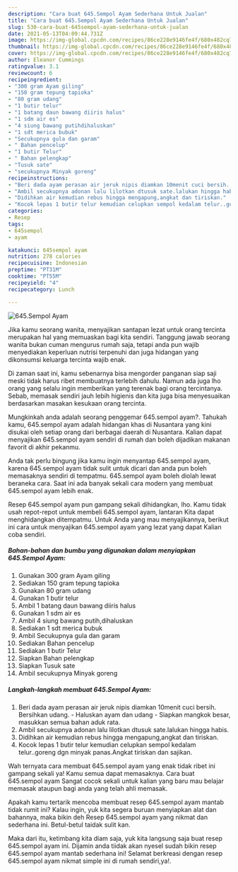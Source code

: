 ```yaml
---
description: "Cara buat 645.Sempol Ayam Sederhana Untuk Jualan"
title: "Cara buat 645.Sempol Ayam Sederhana Untuk Jualan"
slug: 530-cara-buat-645sempol-ayam-sederhana-untuk-jualan
date: 2021-05-13T04:09:44.731Z
image: https://img-global.cpcdn.com/recipes/86ce228e9146fe4f/680x482cq70/645sempol-ayam-foto-resep-utama.jpg
thumbnail: https://img-global.cpcdn.com/recipes/86ce228e9146fe4f/680x482cq70/645sempol-ayam-foto-resep-utama.jpg
cover: https://img-global.cpcdn.com/recipes/86ce228e9146fe4f/680x482cq70/645sempol-ayam-foto-resep-utama.jpg
author: Eleanor Cummings
ratingvalue: 3.1
reviewcount: 6
recipeingredient:
- "300 gram Ayam giling"
- "150 gram tepung tapioka"
- "80 gram udang"
- "1 butir telur"
- "1 batang daun bawang diiris halus"
- "1 sdm air es"
- "4 siung bawang putihdihaluskan"
- "1 sdt merica bubuk"
- "Secukupnya gula dan garam"
- " Bahan pencelup"
- "1 butir Telur"
- " Bahan pelengkap"
- "Tusuk sate"
- "secukupnya Minyak goreng"
recipeinstructions:
- "Beri dada ayam perasan air jeruk nipis diamkan 10menit cuci bersih. Bersihkan udang. Haluskan ayam dan udang  Siapkan mangkok besar, masukkan semua bahan aduk rata."
- "Ambil secukupnya adonan lalu lilotkan dtusuk sate.lalukan hingga habis."
- "Didihkan air kemudian rebus hingga mengapung,angkat dan tiriskan."
- "Kocok lepas 1 butir telur kemudian celupkan sempol kedalam telur..goreng dgn minyak panas.Angkat tiriskan dan sajikan."
categories:
- Resep
tags:
- 645sempol
- ayam

katakunci: 645sempol ayam 
nutrition: 278 calories
recipecuisine: Indonesian
preptime: "PT31M"
cooktime: "PT55M"
recipeyield: "4"
recipecategory: Lunch

---
```



![645.Sempol Ayam](https://img-global.cpcdn.com/recipes/86ce228e9146fe4f/680x482cq70/645sempol-ayam-foto-resep-utama.jpg)

Jika kamu seorang wanita, menyajikan santapan lezat untuk orang tercinta merupakan hal yang memuaskan bagi kita sendiri. Tanggung jawab seorang  wanita bukan cuman mengurus rumah saja, tetapi anda pun wajib menyediakan keperluan nutrisi terpenuhi dan juga hidangan yang dikonsumsi keluarga tercinta wajib enak.

Di zaman  saat ini, kamu sebenarnya bisa mengorder panganan siap saji meski tidak harus ribet membuatnya terlebih dahulu. Namun ada juga lho orang yang selalu ingin memberikan yang terenak bagi orang tercintanya. Sebab, memasak sendiri jauh lebih higienis dan kita juga bisa menyesuaikan berdasarkan masakan kesukaan orang tercinta. 



Mungkinkah anda adalah seorang penggemar 645.sempol ayam?. Tahukah kamu, 645.sempol ayam adalah hidangan khas di Nusantara yang kini disukai oleh setiap orang dari berbagai daerah di Nusantara. Kalian dapat menyajikan 645.sempol ayam sendiri di rumah dan boleh dijadikan makanan favorit di akhir pekanmu.

Anda tak perlu bingung jika kamu ingin menyantap 645.sempol ayam, karena 645.sempol ayam tidak sulit untuk dicari dan anda pun boleh memasaknya sendiri di tempatmu. 645.sempol ayam boleh diolah lewat beraneka cara. Saat ini ada banyak sekali cara modern yang membuat 645.sempol ayam lebih enak.

Resep 645.sempol ayam pun gampang sekali dihidangkan, lho. Kamu tidak usah repot-repot untuk membeli 645.sempol ayam, lantaran Kita dapat menghidangkan ditempatmu. Untuk Anda yang mau menyajikannya, berikut ini cara untuk menyajikan 645.sempol ayam yang lezat yang dapat Kalian coba sendiri.

<!--inarticleads1-->

##### Bahan-bahan dan bumbu yang digunakan dalam menyiapkan 645.Sempol Ayam:

1. Gunakan 300 gram Ayam giling
1. Sediakan 150 gram tepung tapioka
1. Gunakan 80 gram udang
1. Gunakan 1 butir telur
1. Ambil 1 batang daun bawang diiris halus
1. Gunakan 1 sdm air es
1. Ambil 4 siung bawang putih,dihaluskan
1. Sediakan 1 sdt merica bubuk
1. Ambil Secukupnya gula dan garam
1. Sediakan  Bahan pencelup
1. Sediakan 1 butir Telur
1. Siapkan  Bahan pelengkap
1. Siapkan Tusuk sate
1. Ambil secukupnya Minyak goreng




<!--inarticleads2-->

##### Langkah-langkah membuat 645.Sempol Ayam:

1. Beri dada ayam perasan air jeruk nipis diamkan 10menit cuci bersih. Bersihkan udang. - Haluskan ayam dan udang  - Siapkan mangkok besar, masukkan semua bahan aduk rata.
1. Ambil secukupnya adonan lalu lilotkan dtusuk sate.lalukan hingga habis.
1. Didihkan air kemudian rebus hingga mengapung,angkat dan tiriskan.
1. Kocok lepas 1 butir telur kemudian celupkan sempol kedalam telur..goreng dgn minyak panas.Angkat tiriskan dan sajikan.




Wah ternyata cara membuat 645.sempol ayam yang enak tidak ribet ini gampang sekali ya! Kamu semua dapat memasaknya. Cara buat 645.sempol ayam Sangat cocok sekali untuk kalian yang baru mau belajar memasak ataupun bagi anda yang telah ahli memasak.

Apakah kamu tertarik mencoba membuat resep 645.sempol ayam mantab tidak rumit ini? Kalau ingin, yuk kita segera buruan menyiapkan alat dan bahannya, maka bikin deh Resep 645.sempol ayam yang nikmat dan sederhana ini. Betul-betul taidak sulit kan. 

Maka dari itu, ketimbang kita diam saja, yuk kita langsung saja buat resep 645.sempol ayam ini. Dijamin anda tiidak akan nyesel sudah bikin resep 645.sempol ayam mantab sederhana ini! Selamat berkreasi dengan resep 645.sempol ayam nikmat simple ini di rumah sendiri,ya!.

